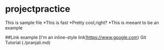 # projectpractice
This is sample file
*This is fast
*Pretty cool,right?
*This is meeant to be an example

##Link example
[I'm an inline-style link]https://www.google.com)
Git Tutorial (./pranjali.md)

